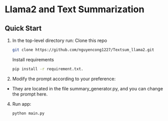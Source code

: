 # Llama2 and Text Summarization
## Quick Start
1. In the top-level directory run:
    Clone this repo
     ```bash
    git clone https://github.com/nguyencong1227/Textsum_llama2.git
    ```
    Install requirements   
    ```bash
    pip install -r requirement.txt.
    ```
3. Modify the prompt according to your preference:
- They are located in the file summary_generator.py, and you can change the prompt here.
4. Run app:
    ```bash
    python main.py
    ```
